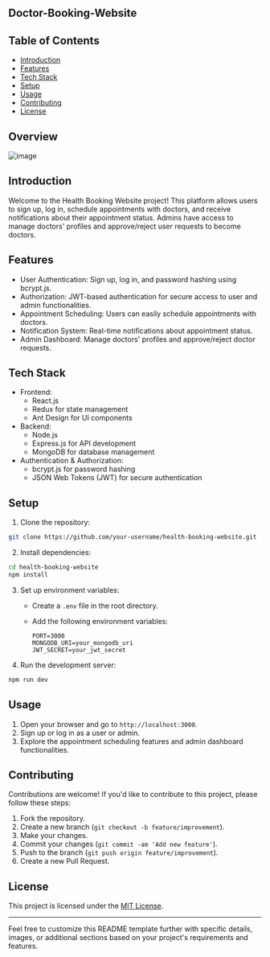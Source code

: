 ## Doctor-Booking-Website


## Table of Contents

- [Introduction](#introduction)
- [Features](#features)
- [Tech Stack](#tech-stack)
- [Setup](#setup)
- [Usage](#usage)
- [Contributing](#contributing)
- [License](#license)

<!-- Overview Section -->
## Overview
![image](https://github.com/shivamnit123/HealthCare/assets/113758155/cd4bba59-4966-4a54-bd48-051579190e44)

## Introduction

Welcome to the Health Booking Website project! This platform allows users to sign up, log in, schedule appointments with doctors, and receive notifications about their appointment status. Admins have access to manage doctors' profiles and approve/reject user requests to become doctors.

## Features

- User Authentication: Sign up, log in, and password hashing using bcrypt.js.
- Authorization: JWT-based authentication for secure access to user and admin functionalities.
- Appointment Scheduling: Users can easily schedule appointments with doctors.
- Notification System: Real-time notifications about appointment status.
- Admin Dashboard: Manage doctors' profiles and approve/reject doctor requests.

## Tech Stack

- Frontend:
  - React.js
  - Redux for state management
  - Ant Design for UI components
- Backend:
  - Node.js
  - Express.js for API development
  - MongoDB for database management
- Authentication & Authorization:
  - bcrypt.js for password hashing
  - JSON Web Tokens (JWT) for secure authentication

## Setup

1. Clone the repository:

```bash
git clone https://github.com/your-username/health-booking-website.git
```

2. Install dependencies:

```bash
cd health-booking-website
npm install
```

3. Set up environment variables:

   - Create a `.env` file in the root directory.
   - Add the following environment variables:

     ```
     PORT=3000
     MONGODB_URI=your_mongodb_uri
     JWT_SECRET=your_jwt_secret
     ```

4. Run the development server:

```bash
npm run dev
```

## Usage

1. Open your browser and go to `http://localhost:3000`.
2. Sign up or log in as a user or admin.
3. Explore the appointment scheduling features and admin dashboard functionalities.

## Contributing

Contributions are welcome! If you'd like to contribute to this project, please follow these steps:

1. Fork the repository.
2. Create a new branch (`git checkout -b feature/improvement`).
3. Make your changes.
4. Commit your changes (`git commit -am 'Add new feature'`).
5. Push to the branch (`git push origin feature/improvement`).
6. Create a new Pull Request.

## License

This project is licensed under the [MIT License](link/to/your/license).

---

Feel free to customize this README template further with specific details, images, or additional sections based on your project's requirements and features.

